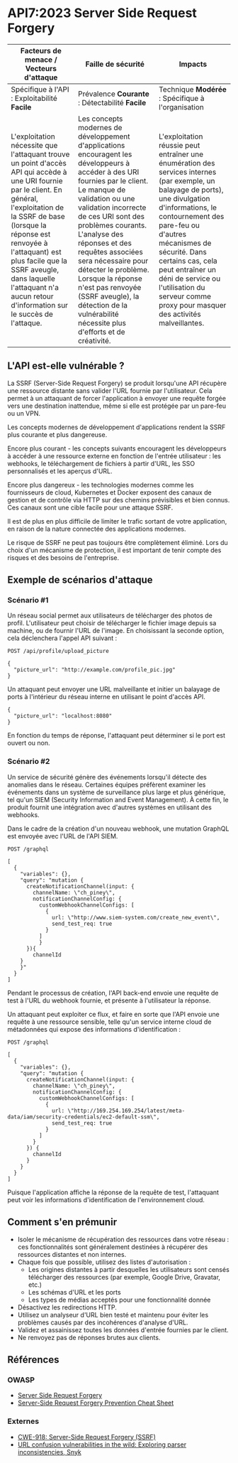 # API7:2023 Server Side Request Forgery

| Facteurs de menace / Vecteurs d'attaque | Faille de sécurité | Impacts |
| - | - | - |
| Spécifique à l'API : Exploitabilité **Facile** | Prévalence **Courante** : Détectabilité **Facile** | Technique **Modérée** : Spécifique à l'organisation |
| L'exploitation nécessite que l'attaquant trouve un point d'accès API qui accède à une URI fournie par le client. En général, l'exploitation de la SSRF de base (lorsque la réponse est renvoyée à l'attaquant) est plus facile que la SSRF aveugle, dans laquelle l'attaquant n'a aucun retour d'information sur le succès de l'attaque. | Les concepts modernes de développement d'applications encouragent les développeurs à accéder à des URI fournies par le client. Le manque de validation ou une validation incorrecte de ces URI sont des problèmes courants. L'analyse des réponses et des requêtes associées sera nécessaire pour détecter le problème. Lorsque la réponse n'est pas renvoyée (SSRF aveugle), la détection de la vulnérabilité nécessite plus d'efforts et de créativité. | L'exploitation réussie peut entraîner une énumération des services internes (par exemple, un balayage de ports), une divulgation d'informations, le contournement des pare-feu ou d'autres mécanismes de sécurité. Dans certains cas, cela peut entraîner un déni de service ou l'utilisation du serveur comme proxy pour masquer des activités malveillantes. |

## L'API est-elle vulnérable ?

La SSRF (Server-Side Request Forgery) se produit lorsqu'une API récupère une ressource distante sans valider l'URL fournie par l'utilisateur. Cela permet à un attaquant de forcer l'application à envoyer une requête forgée vers une destination inattendue, même si elle est protégée par un pare-feu ou un VPN.

Les concepts modernes de développement d'applications rendent la SSRF plus courante et plus dangereuse.

Encore plus courant - les concepts suivants encouragent les développeurs à accéder à une ressource externe en fonction de l'entrée utilisateur : les webhooks, le téléchargement de fichiers à partir d'URL, les SSO personnalisés et les aperçus d'URL.

Encore plus dangereux - les technologies modernes comme les fournisseurs de cloud, Kubernetes et Docker exposent des canaux de gestion et de contrôle via HTTP sur des chemins prévisibles et bien connus. Ces canaux sont une cible facile pour une attaque SSRF.

Il est de plus en plus difficile de limiter le trafic sortant de votre application, en raison de la nature connectée des applications modernes.

Le risque de SSRF ne peut pas toujours être complètement éliminé. Lors du choix d'un mécanisme de protection, il est important de tenir compte des risques et des besoins de l'entreprise.

## Exemple de scénarios d'attaque

### Scénario #1

Un réseau social permet aux utilisateurs de télécharger des photos de profil. L'utilisateur peut choisir de télécharger le fichier image depuis sa machine, ou de fournir l'URL de l'image. En choisissant la seconde option, cela déclenchera l'appel API suivant :

```
POST /api/profile/upload_picture

{
  "picture_url": "http://example.com/profile_pic.jpg"
}
```

Un attaquant peut envoyer une URL malveillante et initier un balayage de ports à l'intérieur du réseau interne en utilisant le point d'accès API.

```
{
  "picture_url": "localhost:8080"
}
```

En fonction du temps de réponse, l'attaquant peut déterminer si le port est ouvert ou non.

### Scénario #2

Un service de sécurité génère des événements lorsqu'il détecte des anomalies dans le réseau. Certaines équipes préfèrent examiner les événements dans un système de surveillance plus large et plus générique, tel qu'un SIEM (Security Information and Event Management). À cette fin, le produit fournit une intégration avec d'autres systèmes en utilisant des webhooks.

Dans le cadre de la création d'un nouveau webhook, une mutation GraphQL est envoyée avec l'URL de l'API SIEM.

```
POST /graphql

[
  {
    "variables": {},
    "query": "mutation {
      createNotificationChannel(input: {
        channelName: \"ch_piney\",
        notificationChannelConfig: {
          customWebhookChannelConfigs: [
            {
              url: \"http://www.siem-system.com/create_new_event\",
              send_test_req: true
            }
          ]
    	  }
  	  }){
    	channelId
  	}
	}"
  }
]

```

Pendant le processus de création, l'API back-end envoie une requête de test à l'URL du webhook fournie, et présente à l'utilisateur la réponse.

Un attaquant peut exploiter ce flux, et faire en sorte que l'API envoie une requête à une ressource sensible, telle qu'un service interne cloud de métadonnées qui expose des informations d'identification :

```
POST /graphql

[
  {
    "variables": {},
    "query": "mutation {
      createNotificationChannel(input: {
        channelName: \"ch_piney\",
        notificationChannelConfig: {
          customWebhookChannelConfigs: [
            {
              url: \"http://169.254.169.254/latest/meta-data/iam/security-credentials/ec2-default-ssm\",
              send_test_req: true
            }
          ]
        }
      }) {
        channelId
      }
    }
  }
]
```

Puisque l'application affiche la réponse de la requête de test, l'attaquant peut voir les informations d'identification de l'environnement cloud.

## Comment s'en prémunir

* Isoler le mécanisme de récupération des ressources dans votre réseau : ces fonctionnalités sont généralement destinées à récupérer des ressources distantes et non internes.
* Chaque fois que possible, utilisez des listes d'autorisation :
  * Les origines distantes à partir desquelles les utilisateurs sont censés télécharger des ressources (par exemple, Google Drive, Gravatar, etc.)
  * Les schémas d'URL et les ports
  * Les types de médias acceptés pour une fonctionnalité donnée
* Désactivez les redirections HTTP.
* Utilisez un analyseur d'URL bien testé et maintenu pour éviter les problèmes causés par des incohérences d'analyse d'URL.
* Validez et assainissez toutes les données d'entrée fournies par le client.
* Ne renvoyez pas de réponses brutes aux clients.

## Références

### OWASP

* [Server Side Request Forgery][1]
* [Server-Side Request Forgery Prevention Cheat Sheet][2]

### Externes

* [CWE-918: Server-Side Request Forgery (SSRF)][3]
* [URL confusion vulnerabilities in the wild: Exploring parser inconsistencies,
   Snyk][4]

[1]: https://owasp.org/www-community/attacks/Server_Side_Request_Forgery
[2]: https://cheatsheetseries.owasp.org/cheatsheets/Server_Side_Request_Forgery_Prevention_Cheat_Sheet.html
[3]: https://cwe.mitre.org/data/definitions/918.html
[4]: https://snyk.io/blog/url-confusion-vulnerabilities/
